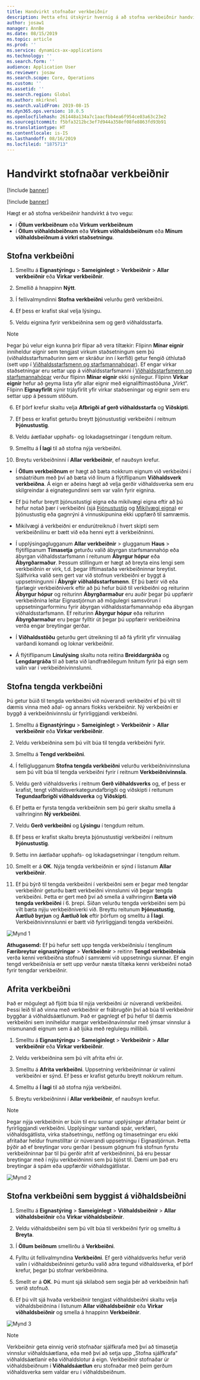 ```yaml
---
title: Handvirkt stofnaðar verkbeiðnir
description: Þetta efni útskýrir hvernig á að stofna verkbeiðnir handvirkt í eignastýringu.
author: josaw1
manager: AnnBe
ms.date: 08/15/2019
ms.topic: article
ms.prod: ''
ms.service: dynamics-ax-applications
ms.technology: ''
ms.search.form: ''
audience: Application User
ms.reviewer: josaw
ms.search.scope: Core, Operations
ms.custom: ''
ms.assetid: ''
ms.search.region: Global
ms.author: mkirknel
ms.search.validFrom: 2019-08-15
ms.dyn365.ops.version: 10.0.5
ms.openlocfilehash: 261448a134a7c1aacfbb4ea6f954ce03a63c23e2
ms.sourcegitcommit: f5bfa3212bc3ef7d944a358ef08fe8863fd93b91
ms.translationtype: HT
ms.contentlocale: is-IS
ms.lasthandoff: 08/16/2019
ms.locfileid: "1875713"
---
```

# <a name="manually-created-work-orders"></a>Handvirkt stofnaðar verkbeiðnir

[!include [banner](../../includes/banner.md)]

[!include [banner](../../includes/preview-banner.md)]


Hægt er að stofna verkbeiðnir handvirkt á tvo vegu:

- í **Öllum verkbeiðnum** eða **Virkum verkbeiðnum**  
- í **Öllum viðhaldsbeiðnum** eða **Virkum viðhaldsbeiðnum** eða **Mínum viðhaldsbeiðnum á virkri staðsetningu**.  

## <a name="create-work-order"></a>Stofna verkbeiðni

1. Smelltu á **Eignastýringu** > **Sameiginlegt** > **Verkbeiðnir** > **Allar verkbeiðnir** eða **Virkar verkbeiðnir**.

2. Smellið á hnappinn **Nýtt**.

3. Í fellivalmyndinni **Stofna verkbeiðni** velurðu gerð verkbeiðni.

4. Ef þess er krafist skal velja lýsingu.

5. Veldu eignina fyrir verkbeiðnina sem og gerð viðhaldsstarfa.

>[!NOTE]
>Þegar þú velur eign kunna þrír flipar að vera tiltækir: Flipinn **Mínar eignir** inniheldur eignir sem tengjast virkum staðsetningum sem þú (viðhaldsstarfsmaðurinn sem er skráður inn í kerfið) getur fengið úthlutað (sett upp í [Viðhaldsstarfsmenn og starfsmannahópar](../setup-for-objects/workers-and-worker-groups.md)). Ef engar virkar staðsetningar eru settar upp á viðhaldsstarfsmanni í [Viðhaldsstarfsmenn og starfsmannahópar](../setup-for-objects/workers-and-worker-groups.md) verður flipinn **Mínar eignir** ekki sýnilegur. Flipinn **Virkar eignir** hefur að geyma lista yfir allar eignir með eignalíftímastöðuna „Virkt“. Flipinn **Eignayfirlit** sýnir trjáyfirlit yfir virkar staðseningar og eignir sem eru settar upp á þessum stöðum.

6. Ef þörf krefur skaltu velja **Afbrigði af gerð viðhaldsstarfa** og **Viðskipti**.

7. Ef þess er krafist geturðu breytt þjónustustigi verkbeiðni í reitnum **Þjónustustig**.

8. Veldu áætlaðar upphafs- og lokadagsetningar í tengdum reitum.

9. Smelltu á **Í lagi** til að stofna nýja verkbeiðni.

10. Breytu verkbeiðninni í **Allar verkbeiðnir**, ef nauðsyn krefur.

- Í **Öllum verkbeiðnum** er hægt að bæta nokkrum eignum við verkbeiðni í smáatriðum með því að bæta við línum á flýtiflipanum **Viðhaldsverk verkbeiðna**. Á eign er aðeins hægt að velja gerðir viðhaldsverka sem eru skilgreindar á eignategundinni sem var valin fyrir eignina.  
- Ef þú hefur breytt þjónustustigi eigna eða mikilvægi eigna eftir að þú hefur notað þær í verkbeiðni (sjá [Þjónustustig](../setup-for-objects/object-priorities.md) og [Mikilvægi eigna](../setup-for-objects/object-criticalities.md)) er þjónustustig eða gagnrýni á vinnuskipunina ekki uppfærð til samræmis.
- Mikilvægi á verkbeiðni er endurútreiknuð í hvert skipti sem verkbeiðnilínu er bætt við eða henni eytt á verkbeiðninni.
- Í upplýsingaglugganum **Allar verkbeiðnir** > glugganum **Haus** > flýtiflipanum **Tímasetja** geturðu valið ábyrgan starfsmannahóp eða ábyrgan viðhaldsstarfsmann í reitunum **Ábyrgur hópur** eða **Ábyrgðarmaður**. Þessum stillingum er hægt að breyta eins lengi sem verkbeiðnin er virk, t.d. þegar líftímastaða verkbeiðninnar breytist. Sjálfvirka valið sem gert var við stofnun verkbeiðni er byggt á uppsetningunni í **Ábyrgir viðhaldsstarfsmenn**. Ef þú bætir við eða fjarlægir verkbeiðniverk eftir að þú hefur búið til verkbeiðni og reiturinn **Ábyrgur hópur** og reiturinn **Ábyrgðarmaður** eru auðir þegar þú uppfærir verkbeiðnina leitar Eignastjórnun að mögulegri samsvörun í uppsetningarforminu fyrir ábyrgan viðhaldsstarfsmannahóp eða ábyrgan viðhaldsstarfsmann. Ef reiturinn **Ábyrgur hópur** eða reiturinn **Ábyrgðarmaður** eru þegar fylltir út þegar þú uppfærir verkbeiðnina verða engar breytingar gerðar. 

- Í **Viðhaldsstöðu** geturðu gert útreikning til að fá yfirlit yfir vinnuálag varðandi komandi og loknar verkbeiðnir.  

- Á flýtiflipanum **Línulýsing** skaltu nota reitina **Breiddargráða** og **Lengdargráða** til að bæta við landfræðilegum hnitum fyrir þá eign sem valin var í verkbeiðnivinnslunni.  

## <a name="create-related-work-order"></a>Stofna tengda verkbeiðni

Þú getur búið til tengda verkbeiðni við núverandi verkbeiðni ef þú vilt til dæmis vinna með aðal- og annars flokks verkbeiðnir. Ný verkbeiðni er byggð á verkbeiðnivinnslu úr fyrirliggjandi verkbeiðni.

1. Smelltu á **Eignastýringu** > **Sameiginlegt** > **Verkbeiðnir** > **Allar verkbeiðnir** eða **Virkar verkbeiðnir**.

2. Veldu verkbeiðnina sem þú vilt búa til tengda verkbeiðni fyrir.

3. Smelltu á **Tengd verkbeiðni**.

4. Í felliglugganum **Stofna tengda verkbeiðni** velurðu verkbeiðnivinnsluna sem þú vilt búa til tengda verkbeiðni fyrir í reitnum **Verkbeiðnivinnsla**.

5. Veldu gerð viðhaldsverks í reitnum **Gerð viðhaldsverks** og, ef þess er krafist, tengt viðhaldsverkategundafbrigði og viðskipti í reitunum **Tegundaafbrigði viðhaldsverka** og **Viðskipti**.

6. Ef þetta er fyrsta tengda verkbeiðnin sem þú gerir skaltu smella á valhringinn **Ný verkbeiðni**.

7. Veldu **Gerð verkbeiðni** og **Lýsingu** í tengdum reitum.

8. Ef þess er krafist skaltu breyta þjónustustigi verkbeiðni í reitnum **Þjónustustig**.

9. Settu inn áætlaðar upphafs- og lokadagsetningar í tengdum reitum.

10. Smellt er á **OK**. Nýja tengda verkbeiðnin er sýnd í listanum **Allar verkbeiðnir**.

11. Ef þú býrð til tengda verkbeiðni í verkbeiðni sem er þegar með tengdar verkbeiðnir geturðu bætt verkbeiðni vinnslunni við þegar tengda verkbeiðni. Þetta er gert með því að smella á valhringinn **Bæta við tengda verkbeiðni** í 6. þrepi. Síðan velurðu tengda verkbeiðni sem þú vilt bæta nýju verkbeiðniverki við. Breyttu reitunum **Þjónustustig**, **Áætluð byrjun** og **Áætluð lok** eftir þörfum og smelltu á **Í lagi**. Verkbeiðnivinnslunni er bætt við fyrirliggjandi tengda verkbeiðni.


![Mynd 1](media/03-work-orders.png)

**Athugasemd:** Ef þú hefur sett upp tengda verkbeiðnisíu í tenglinum **Færibreytur eignastýringar** > **Verkbeiðnir** > reitinn **Tengd verkbeiðnisía** verða kenni verkbeiðna stofnuð í samræmi við uppsetningu síunnar. Ef engin tengd verkbeiðnisía er sett upp verður næsta tiltæka kenni verkbeiðni notað fyrir tengdar verkbeiðnir.

## <a name="copy-work-order"></a>Afrita verkbeiðni

Það er mögulegt að fljótt búa til nýja verkbeiðni úr núverandi verkbeiðni. Þessi leið til að vinna með verkbeiðnir er frábrugðin því að búa til verkbeiðnir byggðar á viðhaldsáætlunum. Það er gagnlegt ef þú hefur til dæmis verkbeiðni sem inniheldur margar verkbeiðnavinnslur með ýmsar vinnslur á mismunandi eignum sem á að ljúka með reglulegu millibili.

1. Smelltu á **Eignastýringu** > **Sameiginlegt** > **Verkbeiðnir** > **Allar verkbeiðnir** eða **Virkar verkbeiðnir**.

2. Veldu verkbeiðnina sem þú vilt afrita efni úr.

3. Smelltu á **Afrita verkbeiðni**. Uppsetning verkbeiðninnar úr valinni verkbeiðni er sýnd. Ef þess er krafist geturðu breytt nokkrum reitum.

4. Smelltu á **Í lagi** til að stofna nýja verkbeiðni.

5. Breytu verkbeiðninni í **Allar verkbeiðnir**, ef nauðsyn krefur.

>[!NOTE]
>Þegar nýja verkbeiðnin er búin til eru sumar upplýsingar afritaðar beint úr fyrirliggjandi verkbeiðni. Upplýsingar varðandi spár, verkfæri, viðhaldsgátlista, virka staðsetningu, netföng og tímasetningar eru ekki afritaðar heldur frumstilltar úr núverandi uppsetningu í Eignastjórnun. Þetta þýðir að ef breytingar voru gerðar í þessum gögnum frá stofnun fyrstu verkbeiðninnar þar til þú gerðir afrit af verkbeiðninni, þá eru þessar breytingar með í nýju verkbeiðninni sem þú bjóst til. Dæmi um það eru breytingar á spám eða uppfærðir viðhaldsgátlistar.


![Mynd 2](media/04-work-orders.png)


## <a name="create-work-order-based-on-a-maintenance-request"></a>Stofna verkbeiðni sem byggist á viðhaldsbeiðni

1. Smelltu á **Eignastýring** > **Sameiginlegt** > **Viðhaldsbeiðnir** > **Allar viðhaldsbeiðnir** eða **Virkar viðhaldsbeiðnir**.

2. Veldu viðhaldsbeiðni sem þú vilt búa til verkbeiðni fyrir og smelltu á **Breyta**.

3. Í **Öllum beiðnum** smellirðu á **Verkbeiðni**.

4. Fylltu út fellivalmyndina **Verkbeiðni**. Ef gerð viðhaldsverks hefur verið valin í viðhaldsbeiðninni geturðu valið aðra tegund viðhaldsverka, ef þörf krefur, þegar þú stofnar verkbeiðnina.

5. Smellt er á **OK**. Þú munt sjá skilaboð sem segja þér að verkbeiðnin hafi verið stofnuð.

6. Ef þú vilt sjá hvaða verkbeiðnir tengjast viðhaldsbeiðni skaltu velja viðhaldsbeiðnina í listunum **Allar viðhaldsbeiðnir** eða **Virkar viðhaldsbeiðnir** og smella á hnappinn **Verkbeiðnir**.


![Mynd 3](media/05-work-orders.png)


>[!NOTE]
>Verkbeiðnir geta einnig verið stofnaðar sjálfkrafa með því að tímasetja vinnslur viðhaldsáætlana, eða með því að setja upp „Stofna sjálfkrafa“ viðhaldsáætlanir eða viðhaldslotur á eign. Verkbeiðnir stofnaðar úr viðhaldsbeiðnum í **Viðhaldsáætlun** eru stofnaðar með þeim gerðum viðhaldsverka sem valdar eru í viðhaldsbeiðnum.

